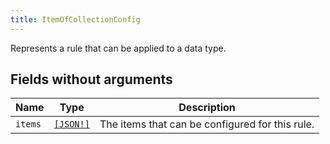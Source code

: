 ```yaml
---
title: ItemOfCollectionConfig
---
```


Represents a rule that can be applied to a data type.

## Fields without arguments

| Name | Type | Description |
|------|------|-------------|
| `items` | [`[JSON!]`](../scalar/json.md) | The items that can be configured for this rule. |

